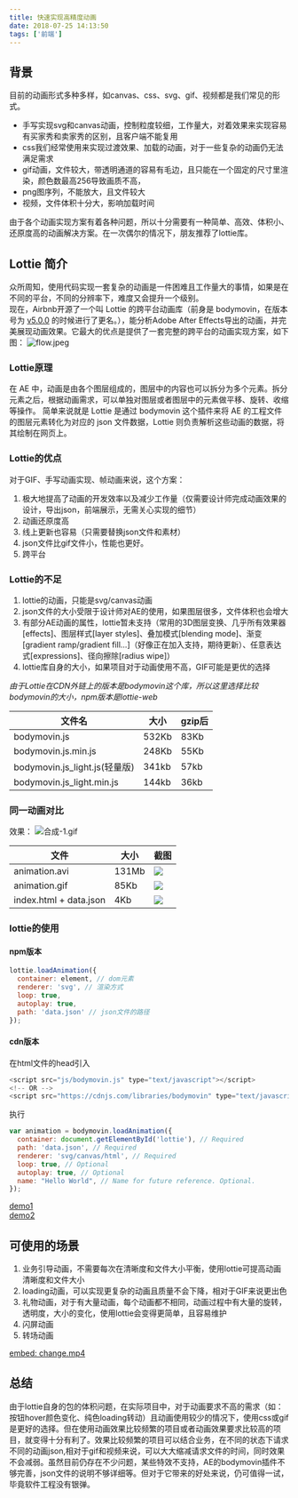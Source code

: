 ```yaml
---
title: 快速实现高精度动画
date: 2018-07-25 14:13:50
tags: ['前端']
---
```

## 背景
目前的动画形式多种多样，如canvas、css、svg、gif、视频都是我们常见的形式。  

- 手写实现svg和canvas动画，控制粒度较细，工作量大，对着效果来实现容易有买家秀和卖家秀的区别，且客户端不能复用
- css我们经常使用来实现过渡效果、加载的动画，对于一些复杂的动画仍无法满足需求
- gif动画，文件较大，带透明通道的容易有毛边，且只能在一个固定的尺寸里渲染，颜色数最高256导致画质不高，
- png图序列，不能放大，且文件较大
- 视频，文件体积十分大，影响加载时间

由于各个动画实现方案有着各种问题，所以十分需要有一种简单、高效、体积小、还原度高的动画解决方案。在一次偶尔的情况下，朋友推荐了lottie库。

## Lottie 简介
众所周知，使用代码实现一套复杂的动画是一件困难且工作量大的事情，如果是在不同的平台，不同的分辨率下，难度又会提升一个级别。  
现在，Airbnb开源了一个叫 Lottie 的跨平台动画库（前身是 bodymovin，在版本号为 [v5.0.0](https://github.com/airbnb/lottie-web/blob/22bd2158778ade56c59df39975687259e7080993/History.md#v-500) 的时候进行了更名。），能分析Adobe After Effects导出的动画，并完美展现动画效果。它最大的优点是提供了一套完整的跨平台的动画实现方案，如下图：
![flow.jpeg](https://cdn.nlark.com/lark/0/2018/jpeg/81842/1532570993728-5b697e63-fc69-43c1-aa47-b482a81bca6c.jpeg) 

### Lottie原理
在 AE 中，动画是由各个图层组成的，图层中的内容也可以拆分为多个元素。拆分元素之后，根据动画需求，可以单独对图层或者图层中的元素做平移、旋转、收缩等操作。
简单来说就是 Lottie 是通过 bodymovin 这个插件来将 AE 的工程文件的图层元素转化为对应的 json 文件数据，Lottie 则负责解析这些动画的数据，将其绘制在网页上。

### Lottie的优点
对于GIF、手写动画实现、帧动画来说，这个方案：  
1. 极大地提高了动画的开发效率以及减少工作量（仅需要设计师完成动画效果的设计，导出json，前端展示，无需关心实现的细节）  
2. 动画还原度高  
3. 线上更新也容易（只需要替换json文件和素材）  
4. json文件比gif文件小，性能也更好。  
5. 跨平台

### Lottie的不足
1. lottie的动画，只能是svg/canvas动画
2. json文件的大小受限于设计师对AE的使用，如果图层很多，文件体积也会增大
3. 有部分AE动画的属性，lottie暂未支持（常用的3D图层变换、几乎所有效果器[effects]、图层样式[layer styles]、叠加模式[blending mode]、渐变[gradient ramp/gradient fill...]（好像正在加入支持，期待更新）、任意表达式[expressions]、径向擦除[radius wipe]）
4. lottie库自身的大小，如果项目对于动画使用不高，GIF可能是更优的选择


*由于Lottie在CDN外链上的版本是bodymovin这个库，所以这里选择比较bodymovin的大小，npm版本是lottie-web*
  
| 文件名 | 大小 | gzip后 |
| ----- | --- | -------|
| bodymovin.js | 532Kb | 83Kb |
| bodymovin.js.min.js | 248Kb | 55Kb|
| bodymovin.js_light.js(轻量版) | 341kb | 57kb|
| bodymovin.js_light.min.js | 144kb | 36kb|

### 同一动画对比
效果：
![合成-1.gif](https://res.cloudinary.com/daq48zmrm/image/upload/v1571938851/%E5%90%88%E6%88%90-1_lmxqzx.gif)

| 文件 | 大小 | 截图 |
| ---- | --- | ---- |
| animation.avi | 131Mb | ![](https://res.cloudinary.com/daq48zmrm/image/upload/v1571938851/animation-1_dtdwng.png)  |
| animation.gif | 85Kb | ![](https://res.cloudinary.com/daq48zmrm/image/upload/v1571938851/animation-2_uodg6s.png)  |
| index.html + data.json | 4Kb | ![](https://res.cloudinary.com/daq48zmrm/image/upload/v1571938851/animation-3_ewrba0.png) |

### lottie的使用
#### npm版本
```javascript
lottie.loadAnimation({
  container: element, // dom元素
  renderer: 'svg', // 渲染方式
  loop: true,
  autoplay: true,
  path: 'data.json' // json文件的路径
});
```
#### cdn版本
在html文件的head引入

```javascript
<script src="js/bodymovin.js" type="text/javascript"></script>
<!-- OR -->
<script src="https://cdnjs.com/libraries/bodymovin" type="text/javascript"></script>
```

执行

```javascript
var animation = bodymovin.loadAnimation({
  container: document.getElementById('lottie'), // Required
  path: 'data.json', // Required
  renderer: 'svg/canvas/html', // Required
  loop: true, // Optional
  autoplay: true, // Optional
  name: "Hello World", // Name for future reference. Optional.
});
```
[demo1](https://codepen.io/airnan/pen/GOvebO)  
[demo2](https://codepen.io/airnan/pen/jPmVMv)


## 可使用的场景
1. 业务引导动画，不需要每次在清晰度和文件大小平衡，使用lottie可提高动画清晰度和文件大小
2. loading动画，可以实现更复杂的动画且质量不会下降，相对于GIF来说更出色
3. 礼物动画，对于有大量动画，每个动画都不相同，动画过程中有大量的旋转，透明度，大小的变化，使用lottie会变得更简单，且容易维护
4. 闪屏动画
5. 转场动画  

[embed: change.mp4](https://res.cloudinary.com/daq48zmrm/video/upload/v1571938853/animation_ebeah1.mp4)


## 总结
由于lottie自身的包的体积问题，在实际项目中，对于动画要求不高的需求（如：按钮hover颜色变化、纯色loading转动）且动画使用较少的情况下，使用css或gif是更好的选择。但在使用动画效果比较频繁的项目或者动画效果要求比较高的项目，就变得十分有利了。效果比较频繁的项目可以结合业务，在不同的状态下请求不同的动画json,相对于gif和视频来说，可以大大缩减请求文件的时间，同时效果不会减弱。虽然目前仍存在不少问题，某些特效不支持，AE的bodymovin插件不够完善，json文件的说明不够详细等。但对于它带来的好处来说，仍可值得一试，毕竟软件工程没有银弹。


